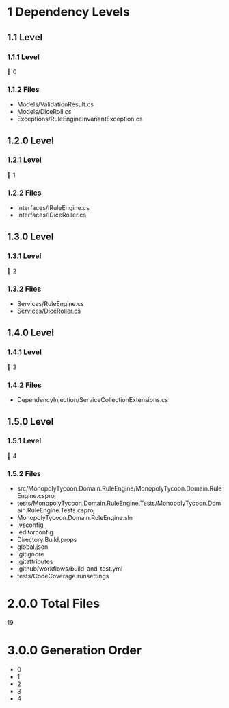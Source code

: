 # 1 Dependency Levels

## 1.1 Level

### 1.1.1 Level

🔹 0

### 1.1.2 Files

- Models/ValidationResult.cs
- Models/DiceRoll.cs
- Exceptions/RuleEngineInvariantException.cs

## 1.2.0 Level

### 1.2.1 Level

🔹 1

### 1.2.2 Files

- Interfaces/IRuleEngine.cs
- Interfaces/IDiceRoller.cs

## 1.3.0 Level

### 1.3.1 Level

🔹 2

### 1.3.2 Files

- Services/RuleEngine.cs
- Services/DiceRoller.cs

## 1.4.0 Level

### 1.4.1 Level

🔹 3

### 1.4.2 Files

- DependencyInjection/ServiceCollectionExtensions.cs

## 1.5.0 Level

### 1.5.1 Level

🔹 4

### 1.5.2 Files

- src/MonopolyTycoon.Domain.RuleEngine/MonopolyTycoon.Domain.RuleEngine.csproj
- tests/MonopolyTycoon.Domain.RuleEngine.Tests/MonopolyTycoon.Domain.RuleEngine.Tests.csproj
- MonopolyTycoon.Domain.RuleEngine.sln
- .vsconfig
- .editorconfig
- Directory.Build.props
- global.json
- .gitignore
- .gitattributes
- .github/workflows/build-and-test.yml
- tests/CodeCoverage.runsettings

# 2.0.0 Total Files

19

# 3.0.0 Generation Order

- 0
- 1
- 2
- 3
- 4

